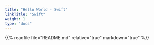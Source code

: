 ```yaml
---
title: "Hello World - Swift"
linkTitle: "Swift"
weight: 1
type: "docs"
---
```


{{% readfile file="README.md" relative="true" markdown="true" %}}

